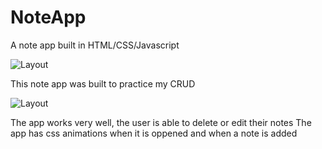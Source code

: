 # NoteApp
A note app built in HTML/CSS/Javascript

![Layout](https://i.ibb.co/5r2RFvr/Screenshot-2023-06-28-1-14-18-AM.png)

This note app was built to practice my CRUD

![Layout](https://i.ibb.co/58BvgbQ/Screenshot-2023-06-28-1-14-11-AM.png)

The app works very well, the user is able to delete or edit their notes
The app has css animations when it is oppened and when a note is added
